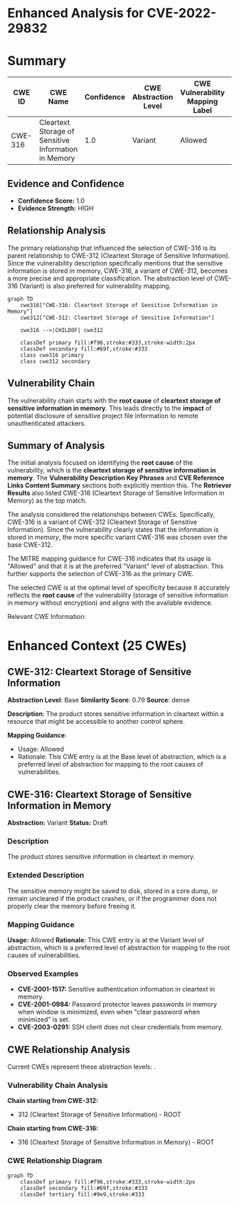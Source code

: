 # Enhanced Analysis for CVE-2022-29832

# Summary
| CWE ID | CWE Name | Confidence | CWE Abstraction Level | CWE Vulnerability Mapping Label | CWE-Vulnerability Mapping Notes |
|---|---|---|---|---|---|
| CWE-316 | Cleartext Storage of Sensitive Information in Memory | 1.0 | Variant | Allowed | Primary CWE |

## Evidence and Confidence

*   **Confidence Score:** 1.0
*   **Evidence Strength:** HIGH

## Relationship Analysis
The primary relationship that influenced the selection of CWE-316 is its parent relationship to CWE-312 (Cleartext Storage of Sensitive Information). Since the vulnerability description specifically mentions that the sensitive information is stored in memory, CWE-316, a variant of CWE-312, becomes a more precise and appropriate classification. The abstraction level of CWE-316 (Variant) is also preferred for vulnerability mapping.

```mermaid
graph TD
    cwe316["CWE-316: Cleartext Storage of Sensitive Information in Memory"]
    cwe312["CWE-312: Cleartext Storage of Sensitive Information"]

    cwe316 -->|CHILDOF| cwe312

    classDef primary fill:#f96,stroke:#333,stroke-width:2px
    classDef secondary fill:#69f,stroke:#333
    class cwe316 primary
    class cwe312 secondary
```

## Vulnerability Chain
The vulnerability chain starts with the **root cause** of **cleartext storage of sensitive information in memory**. This leads directly to the **impact** of potential disclosure of sensitive project file information to remote unauthenticated attackers.

## Summary of Analysis
The initial analysis focused on identifying the **root cause** of the vulnerability, which is the **cleartext storage of sensitive information in memory**. The **Vulnerability Description Key Phrases** and **CVE Reference Links Content Summary** sections both explicitly mention this. The **Retriever Results** also listed CWE-316 (Cleartext Storage of Sensitive Information in Memory) as the top match.

The analysis considered the relationships between CWEs. Specifically, CWE-316 is a variant of CWE-312 (Cleartext Storage of Sensitive Information). Since the vulnerability clearly states that the information is stored in *memory*, the more specific variant CWE-316 was chosen over the base CWE-312.

The MITRE mapping guidance for CWE-316 indicates that its usage is "Allowed" and that it is at the preferred "Variant" level of abstraction. This further supports the selection of CWE-316 as the primary CWE.

The selected CWE is at the optimal level of specificity because it accurately reflects the **root cause** of the vulnerability (storage of sensitive information in memory without encryption) and aligns with the available evidence.

Relevant CWE Information:

# Enhanced Context (25 CWEs)

## CWE-312: Cleartext Storage of Sensitive Information
**Abstraction Level**: Base
**Similarity Score**: 0.79
**Source**: dense

**Description**:
The product stores sensitive information in cleartext within a resource that might be accessible to another control sphere.

**Mapping Guidance**:
- Usage: Allowed
- Rationale: This CWE entry is at the Base level of abstraction, which is a preferred level of abstraction for mapping to the root causes of vulnerabilities.

## CWE-316: Cleartext Storage of Sensitive Information in Memory
**Abstraction:** Variant
**Status:** Draft

### Description
The product stores sensitive information in cleartext in memory.

### Extended Description
The sensitive memory might be saved to disk, stored in a core dump, or remain uncleared if the product crashes, or if the programmer does not properly clear the memory before freeing it.

### Mapping Guidance
**Usage:** Allowed
**Rationale:** This CWE entry is at the Variant level of abstraction, which is a preferred level of abstraction for mapping to the root causes of vulnerabilities.

### Observed Examples
- **CVE-2001-1517:** Sensitive authentication information in cleartext in memory.
- **CVE-2001-0984:** Password protector leaves passwords in memory when window is minimized, even when "clear password when minimized" is set.
- **CVE-2003-0291:** SSH client does not clear credentials from memory.


## CWE Relationship Analysis

Current CWEs represent these abstraction levels: .


### Vulnerability Chain Analysis

**Chain starting from CWE-312:**
- 312 (Cleartext Storage of Sensitive Information) - ROOT


**Chain starting from CWE-316:**
- 316 (Cleartext Storage of Sensitive Information in Memory) - ROOT



### CWE Relationship Diagram

```mermaid
graph TD
    classDef primary fill:#f96,stroke:#333,stroke-width:2px
    classDef secondary fill:#69f,stroke:#333
    classDef tertiary fill:#9e9,stroke:#333
```